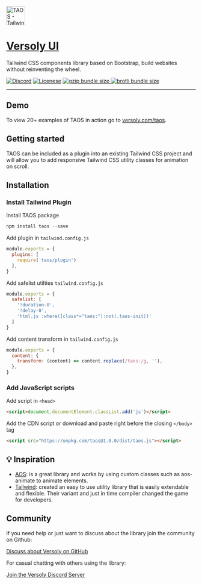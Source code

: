 <div align="">
  <a href="https://versoly.com/taos" >
    <img alt="TAOS - Tailwind CSS animation on scroll library" width="50" src="https://d1pnnwteuly8z3.cloudfront.net/images/dafc1e05-b0e8-4c6d-b375-4a62333bbd5a/5a71ada3-f5e4-4de1-bda2-75396a148365.png">
  </a>
  <a href="https://versoly.com/taos" align=""><h1>Versoly UI</h1></a>
  <p>Tailwind CSS components library based on Bootstrap, build websites without reinventing the wheel.</p>

  <p>
      <a href="https://discord.versoly.com"><img src="https://flat.badgen.net/badge/icon/discord?icon=discord&label" alt="Discord"></a>
      <a href="https://github.com/versoly/taos/LICENSE"><img src="https://img.shields.io/badge/license-MIT-blue" alt="Licenese"></a>
      <a href="https://bundlephobia.com/result?p=taos">
          <img src="https://flat.badgen.net/bundlephobia/minzip/taos?icon=packagephobia&label&color=blue&cache=10800" alt="gzip bundle size">
      </a>
      <a href="https://unpkg.com/taos@1.0.6/dist/taos.js">
          <img src="https://flat.badgen.net/badgesize/brotli/https://unpkg.com/taos@1.0.6/dist/taos.js?icon=jsdelivr&label&color=blue&cache=10800" alt="brotli bundle size">
      </a>
  </p>
</div>

------

## Demo

To view 20+ examples of TAOS in action go to [versoly.com/taos](https://versoly.com/taos).


## Getting started

TAOS can be included as a plugin into an existing Tailwind CSS project and will allow you to add responsive Tailwind CSS utility classes for animation on scroll.

## Installation

### Install Tailwind Plugin


Install TAOS package
```js
npm install taos --save
```

Add plugin in `tailwind.config.js`
```js
module.exports = {
  plugins: [
    require('taos/plugin')
  ],
}

```

Add safelist utilties `tailwind.config.js`
```js
module.exports = {
  safelist: [
    '!duration-0',
    '!delay-0',
    'html.js :where([class*="taos:"]:not(.taos-init))'
  ]
}
```

Add content transform in `tailwind.config.js`
```js
module.exports = {
  content: {
    transform: (content) => content.replace(/taos:/g, ''),
  },
}
```

### Add JavaScript scripts

Add script in `<head>`
```html
<script>document.documentElement.classList.add('js')</script>
```

Add the CDN script or download and paste right before the closing `</body>` tag
```html
<script src="https://unpkg.com/taos@1.0.0/dist/taos.js"></script>
```

## 💡 Inspiration


- [AOS](https://github.com/michalsnik/aos): is a great library and works by using custom classes such as aos-animate to animate elements.
- [Tailwind](https://tailwindcss.com/): created an easy to use utility library that is easily extendable and flexible. Their variant and just in time compiler changed the game for developers.


## Community

If you need help or just want to discuss about the library join the community on Github:

[Discuss about Versoly on GitHub](https://github.com/versoly/taos/discussions)

For casual chatting with others using the library:

[Join the Versoly Discord Server](https://discord.versoly.com)

